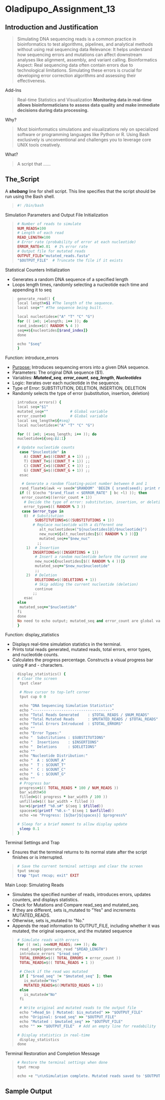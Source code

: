 # Oladipupo_Assignment_13

## Introduction and Justification
>Simulating DNA sequencing reads is a common practice in bioinformatics to test algorithms, pipelines, and analytical methods without using real sequencing data
>Relevance: It helps understand how sequencing errors and mutations can affect downstream analyses like alignment, assembly, and variant calling.
>Bioinformatics Aspect: Real sequencing data often contain errors due to technological limitations. Simulating these errors is crucial for developing error correction algorithms and assessing their effectiveness.

Add-Ins
>Real-time Statistics and Visualization
  **Monitoring data in real-time allows bioinformaticians to assess data quality and make immediate decisions during data processing.**

Why?
>Most bioinformatics simulations and visualizations rely on specialized software or programming languages like Python or R. Using Bash exclusively is unconventional and challenges you to leverage core UNIX tools creatively.

What?
>A script that ......

## The_Script
A **_shebang_** line for shell script. This line specifies that the script should be run using the Bash shell.  
>```ruby
>#! /bin/bash
>```

Simulation Parameters and Output File Initialization
>```ruby
># Number of reads to simulate
>NUM_READS=100
># Length of each read
>READ_LENGTH=100
># Error rate (probability of error at each nucleotide)
>ERROR_RATE=0.01  # 1% error rate
># Output file for mutated reads
>OUTPUT_FILE="mutated_reads.fasta"
> "$OUTPUT_FILE"  # Truncate the file if it exists
>```

Statistical Counters Initialization
   * Generates a random DNA sequence of a specified length
   * Loops length times, randomly selecting a nucleotide each time and appending it to seq

>```ruby
 >generate_read() {
 >local length=$1 #The length of the sequence.
 >local seq="" #The sequence being built.
 >
 >local nucleotides=("A" "T" "C" "G") 
 >for (( i=0; i<length; i++ )); do
 >rand_index=$(( RANDOM % 4 ))
 >seq+=${nucleotides[$rand_index]} 
 >done
 >
 >echo "$seq"
 >}
 >```

Function: introduce_errors
  * <u>Purpose:</u> Introduces sequencing errors into a given DNA sequence.
  * Parameters: The original DNA sequence ($1).
  * Variables: **_Mutated_seq_**, **_error_count_**, **_seq_length_**, **_Nucleotides_**
  * Logic: Iterates over each nucleotide in the sequence.
  * Type of Error: SUBSTITUTION, DELETION, INSERTION, DELETION
  * Randomly selects the type of error (substitution, insertion, deletion)

>```ruby
>introduce_errors() {
  >local seq="$1"
  >mutated_seq=""          # Global variable
  >error_count=0           # Global variable
  >local seq_length=${#seq}
  >local nucleotides=("A" "T" "C" "G")
  >
  >for (( i=0; i<seq_length; i++ )); do
  >nucleotide=${seq:$i:1}
  >
  > # Update nucleotide counts
  >  case "$nucleotide" in
  >    A) COUNT_A=$((COUNT_A + 1)) ;;
  >    T) COUNT_T=$((COUNT_T + 1)) ;;
  >    C) COUNT_C=$((COUNT_C + 1)) ;;
  >    G) COUNT_G=$((COUNT_G + 1)) ;;
  >  esac
  >
  >   # Generate a random floating-point number between 0 and 1
  >  rand_float=$(awk -v seed="$RANDOM" 'BEGIN { srand(seed); print rand() }')
  >  if (( $(echo "$rand_float < $ERROR_RATE" | bc -l) )); then
  >   error_count=$((error_count + 1))
  >    # Decide the type of error: substitution, insertion, or deletion
  >    error_type=$(( RANDOM % 3 ))
  >   case $error_type in
  >    0)  # Substitution
  >         SUBSTITUTIONS=$((SUBSTITUTIONS + 1))
  >        # Replace nucleotide with a different one
  >           alt_nucleotides=("${nucleotides[@]/$nucleotide}")
  >           new_nuc=${alt_nucleotides[$(( RANDOM % 3 ))]}
  >           mutated_seq+="$new_nuc"
  >          ;;
  >     1)  # Insertion
  >        INSERTIONS=$((INSERTIONS + 1))
  >         # Insert a random nucleotide before the current one
  >         new_nuc=${nucleotides[$(( RANDOM % 4 ))]}
  >         mutated_seq+="$new_nuc$nucleotide"
  >         ;;
  >     2)  # Deletion
  >         DELETIONS=$((DELETIONS + 1))
  >         # Skip adding the current nucleotide (deletion)
  >         continue
  >        ;;
  >    esac
  > else
  >  mutated_seq+="$nucleotide"
  > fi
  > done
  > No need to echo output; mutated_seq and error_count are global variables
  > }
>```

Function: display_statistics
  *  Displays real-time simulation statistics in the terminal.
  *  Prints total reads generated, mutated reads, total errors, error types, and nucleotide counts.
  *  Calculates the progress percentage. Constructs a visual progress bar using # and - characters.
    
>```ruby
> display_statistics() {
># Clear the screen
>  tput clear
>
>  # Move cursor to top-left corner
>  tput cup 0 0
>
>  echo "DNA Sequencing Simulation Statistics"
>  echo "------------------------------------"
>  echo "Total Reads Generated    : $TOTAL_READS / $NUM_READS"
>  echo "Total Mutated Reads      : $MUTATED_READS / $TOTAL_READS"
>  echo "Total Errors Introduced  : $TOTAL_ERRORS"
>  echo ""
>  echo "Error Types:"
>  echo "  Substitutions : $SUBSTITUTIONS"
>  echo "  Insertions    : $INSERTIONS"
>  echo "  Deletions     : $DELETIONS"
>  echo ""
>  echo "Nucleotide Distribution:"
>  echo "  A : $COUNT_A"
>  echo "  T : $COUNT_T"
>  echo "  C : $COUNT_C"
>  echo "  G : $COUNT_G"
>  echo ""
>  # Progress bar
>  progress=$(( TOTAL_READS * 100 / NUM_READS ))
>  bar_width=50
>  filled=$(( progress * bar_width / 100 ))
>  unfilled=$(( bar_width - filled ))
>  bar=$(printf "%0.s#" $(seq 1 $filled))
>  spaces=$(printf "%0.s-" $(seq 1 $unfilled))
>  echo -ne "Progress: [${bar}${spaces}] $progress%"
>
> # Sleep for a brief moment to allow display update
>  sleep 0.1
> }
>```

Terminal Settings and Trap
  * Ensures that the terminal returns to its normal state after the script finishes or is interrupted.

>```ruby
> # Save the current terminal settings and clear the screen
>tput smcup
>trap "tput rmcup; exit" EXIT
>```

Main Loop: Simulating Reads
  * Simulates the specified number of reads, introduces errors, updates counters, and displays statistics.
  * Check for Mutations and Compare read_seq and mutated_seq.
  * If they are different, sets is_mutated to "Yes" and increments MUTATED_READS.
  * Otherwise, sets is_mutated to "No."
  * Appends the read information to OUTPUT_FILE, including whether it was mutated, the original sequence, and the mutated sequence
    
>```ruby
> # Simulate reads with errors
>for (( n=1; n<=NUM_READS; n++ )); do
>  read_seq=$(generate_read "$READ_LENGTH")
>  introduce_errors "$read_seq"
>  TOTAL_ERRORS=$(( TOTAL_ERRORS + error_count ))
>  TOTAL_READS=$(( TOTAL_READS + 1 ))
>
>  # Check if the read was mutated
>  if [ "$read_seq" != "$mutated_seq" ]; then
>    is_mutated="Yes"
>    MUTATED_READS=$((MUTATED_READS + 1))
>  else
>    is_mutated="No"
>  fi
>
>  # Write original and mutated reads to the output file
>  echo ">Read_$n | Mutated: $is_mutated" >> "$OUTPUT_FILE"
>  echo "Original: $read_seq" >> "$OUTPUT_FILE"
>  echo "Mutated : $mutated_seq" >> "$OUTPUT_FILE"
>  echo "" >> "$OUTPUT_FILE"  # Add an empty line for readability
>
> # Display statistics in real-time
>  display_statistics
>done
>```

Terminal Restoration and Completion Message
>```ruby
># Restore the terminal settings when done
>tput rmcup
>
>echo -e "\n\nSimulation complete. Mutated reads saved to '$OUTPUT_FILE'."
>```

## Sample Output





